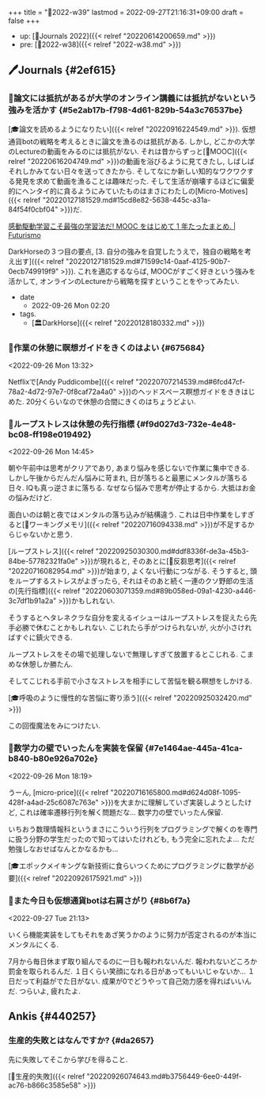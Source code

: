 +++
title = "📓2022-w39"
lastmod = 2022-09-27T21:16:31+09:00
draft = false
+++

-   up: [📅Journals 2022]({{< relref "20220614200659.md" >}})
-   pre: [📓2022-w38]({{< relref "2022-w38.md" >}})


## 🖊Journals {#2ef615}


### 💭論文には抵抗があるが大学のオンライン講義には抵抗がないという強みを活かす {#5e2ab17b-f798-4d61-829b-54a3c76537be}

[🎓論文を読めるようになりたい]({{< relref "20220916224549.md" >}}). 仮想通貨botの戦略を考えるときに論文を漁るのは抵抗がある. しかし, どこかの大学のLectureの動画をみるのには抵抗がない. それは昔からずっと[📝MOOC]({{< relref "20220616204749.md" >}})の動画を浴びるように見てきたし, しばしばそれしかみてない日々を送ってきたから. そしてなにか新しい知的なワクワクする発見を求めて動画を漁ることは趣味だった. そして生活が崩壊するほどに偏愛的にヘンタイ的に貪るようにみていたものはまさにわたしの[Micro-Motives]({{< relref "20220127181529.md#15cd8e82-5638-445c-a31a-84f54f0cbf04" >}})だ.

[感動駆動学習こそ最強の学習法だ! MOOC をはじめて 1 年たったまとめ. | Futurismo](https://futurismo.biz/archives/2586/)

DarkHorseの３つ目の要点, [3. 自分の強みを自覚したうえで，独自の戦略を考え出す]({{< relref "20220127181529.md#71599c14-0aaf-4125-90b7-0ecb749919f9" >}}). これを適応するならば, MOOCがすごく好きという強みを活かして, オンラインのLectureから戦略を探すということをやってみたい.

-   date
    -   2022-09-26 Mon 02:20
-   tags.
    -   [🏛DarkHorse]({{< relref "20220128180332.md" >}})


### 💭作業の休憩に瞑想ガイドをきくのはよい {#675684}

<span class="timestamp-wrapper"><span class="timestamp">&lt;2022-09-26 Mon 13:32&gt;</span></span>

Netflixで[Andy Puddicombe]({{< relref "20220707214539.md#6fcd47cf-78a2-4d72-97e7-0f8caf72a4a0" >}})のヘッドスペース瞑想ガイドをききはじめた. 20分くらいなので休憩の合間にきくのはちょうどよい.


### 💭ループストレスは休憩の先行指標 {#f9d027d3-732e-4e48-bc08-ff198e019492}

<span class="timestamp-wrapper"><span class="timestamp">&lt;2022-09-26 Mon 14:45&gt;</span></span>

朝や午前中は思考がクリアであり, あまり悩みを感じないで作業に集中できる. しかし午後からだんだん悩みに苛まれ, 日が落ちると最悪にメンタルが落ちる日々. IQも真っ逆さまに落ちる. なぜなら悩みで思考が停止するから. 大抵はお金の悩みだけど.

面白いのは朝と夜ではメンタルの落ち込みが結構違う. これは日中作業をしすぎると[📝ワーキングメモリ]({{< relref "20220716094338.md" >}})が不足するからじゃないかと思う.

[ループストレス]({{< relref "20220925030300.md#ddf8336f-de3a-45b3-84be-57782321fa0e" >}})が現れると, そのあとに[📝反芻思考]({{< relref "20220716082954.md" >}})が始まり, よくない行動につながる. そうすると, 頭をループするストレスがよぎったら, それはそのあと続く一連のクソ野郎の生活の[先行指標]({{< relref "20220603071359.md#89b058ed-09a1-4230-a446-3c7df1b91a2a" >}})かもしれない.

そうするとヘタレネクラな自分を変えるイシューはループストレスを捉えたら先手必勝で休むことかもしれない. こじれたら手がつけられないが, 火が小さければすぐに鎮火できる.

ループストレスをその場で処理しないで無理しすぎて放置するとこじれる. こまめな休憩しか勝たん.

そしてこじれる手前で小さなストレスを相手にして苦悩を観る瞑想をしかける.

[🎓呼吸のように慢性的な苦悩に寄り添う]({{< relref "20220925032420.md" >}})

この回復魔法をみにつけたい.


### 💭数学力の壁でいったんを実装を保留 {#7e1464ae-445a-41ca-b840-b80e926a702e}

<span class="timestamp-wrapper"><span class="timestamp">&lt;2022-09-26 Mon 18:19&gt;</span></span>

うーん, [micro-price]({{< relref "20220716165800.md#d624d08f-1095-428f-a4ad-25c6087c763e" >}})を大まかに理解していざ実装しようとしたけど, これは確率遷移行列を解く問題だな... 数学力の壁でいったん保留.

いちおう数理情報科というまさにこういう行列をプログラミングで解くのを専門に扱う分野の学生だったので知ってはいたけれども, もう完全に忘れたよ... ただ勉強しなおせばなんとかなるかも...

[🎓エポックメイキングな新技術に食らいつくためにプログラミングに数学が必要]({{< relref "20220926175921.md" >}})


### 💭また今日も仮想通貨botは右肩さがり {#8b6f7a}

<span class="timestamp-wrapper"><span class="timestamp">&lt;2022-09-27 Tue 21:13&gt;</span></span>

いくら機能実装をしてもそれをあざ笑うかのように努力が否定されるのが本当にメンタルにくる.

7月から毎日休まず取り組んでるのに一日も報われないんだ. 報われないどころか罰金を取られるんだ. １日くらい笑顔になれる日があってもいいじゃないか... １日だって利益がでた日がない. 成果が0でどうやって自己効力感を得ればいいんだ. つらいよ, 疲れたよ.


## Ankis {#440257}


### 生産的失敗とはなんですか? {#da2657}

先に失敗してそこから学びを得ること.

[📝生産的失敗]({{< relref "20220926074643.md#b3756449-6ee0-449f-ac76-b866c3585e58" >}})
